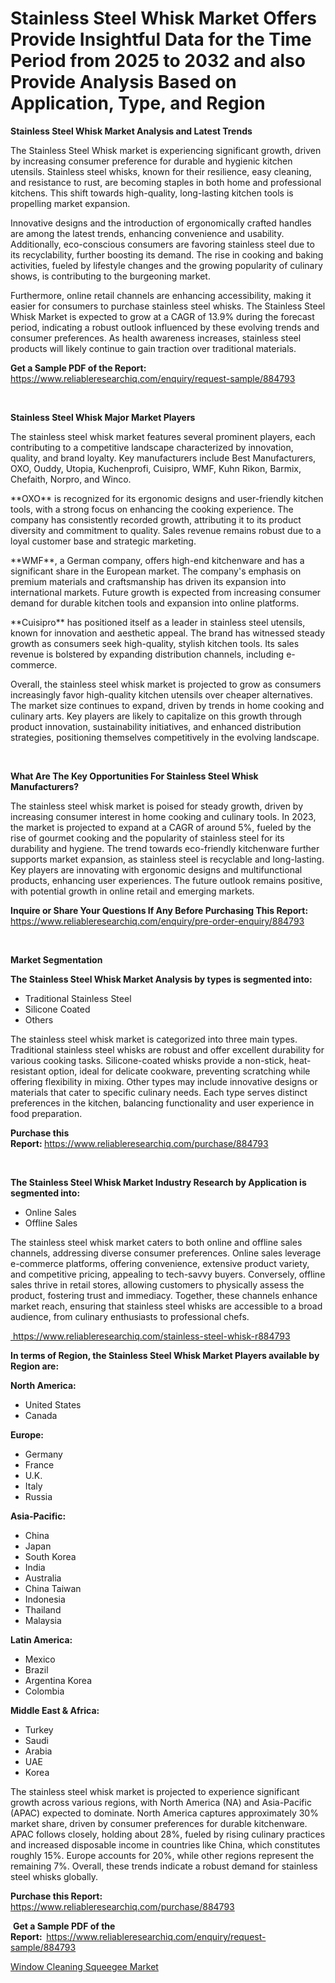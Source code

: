 <p><h1>Stainless Steel Whisk Market Offers Provide Insightful Data for the Time Period from 2025 to 2032 and also Provide Analysis Based on Application, Type, and Region</h1></p><p><strong>Stainless Steel Whisk Market Analysis and Latest Trends</strong></p>
<p><p>The Stainless Steel Whisk market is experiencing significant growth, driven by increasing consumer preference for durable and hygienic kitchen utensils. Stainless steel whisks, known for their resilience, easy cleaning, and resistance to rust, are becoming staples in both home and professional kitchens. This shift towards high-quality, long-lasting kitchen tools is propelling market expansion.</p><p>Innovative designs and the introduction of ergonomically crafted handles are among the latest trends, enhancing convenience and usability. Additionally, eco-conscious consumers are favoring stainless steel due to its recyclability, further boosting its demand. The rise in cooking and baking activities, fueled by lifestyle changes and the growing popularity of culinary shows, is contributing to the burgeoning market.</p><p>Furthermore, online retail channels are enhancing accessibility, making it easier for consumers to purchase stainless steel whisks. The Stainless Steel Whisk Market is expected to grow at a CAGR of 13.9% during the forecast period, indicating a robust outlook influenced by these evolving trends and consumer preferences. As health awareness increases, stainless steel products will likely continue to gain traction over traditional materials.</p></p>
<p><strong>Get a Sample PDF of the Report:&nbsp;</strong> <a href="https://www.reliableresearchiq.com/enquiry/request-sample/884793?utm_campaign=2251&utm_medium=2&utm_source=Github&utm_content=ia&utm_term=05022025&utm_id=stainless-steel-whisk">https://www.reliableresearchiq.com/enquiry/request-sample/884793</a></p>
<p>&nbsp;</p>
<p><strong>Stainless Steel Whisk Major Market Players</strong></p>
<p><p>The stainless steel whisk market features several prominent players, each contributing to a competitive landscape characterized by innovation, quality, and brand loyalty. Key manufacturers include Best Manufacturers, OXO, Ouddy, Utopia, Kuchenprofi, Cuisipro, WMF, Kuhn Rikon, Barmix, Chefaith, Norpro, and Winco.</p><p>**OXO** is recognized for its ergonomic designs and user-friendly kitchen tools, with a strong focus on enhancing the cooking experience. The company has consistently recorded growth, attributing it to its product diversity and commitment to quality. Sales revenue remains robust due to a loyal customer base and strategic marketing.</p><p>**WMF**, a German company, offers high-end kitchenware and has a significant share in the European market. The company's emphasis on premium materials and craftsmanship has driven its expansion into international markets. Future growth is expected from increasing consumer demand for durable kitchen tools and expansion into online platforms.</p><p>**Cuisipro** has positioned itself as a leader in stainless steel utensils, known for innovation and aesthetic appeal. The brand has witnessed steady growth as consumers seek high-quality, stylish kitchen tools. Its sales revenue is bolstered by expanding distribution channels, including e-commerce.</p><p>Overall, the stainless steel whisk market is projected to grow as consumers increasingly favor high-quality kitchen utensils over cheaper alternatives. The market size continues to expand, driven by trends in home cooking and culinary arts. Key players are likely to capitalize on this growth through product innovation, sustainability initiatives, and enhanced distribution strategies, positioning themselves competitively in the evolving landscape.</p></p>
<p>&nbsp;</p>
<p><strong>What Are The Key Opportunities For Stainless Steel Whisk Manufacturers?</strong></p>
<p><p>The stainless steel whisk market is poised for steady growth, driven by increasing consumer interest in home cooking and culinary tools. In 2023, the market is projected to expand at a CAGR of around 5%, fueled by the rise of gourmet cooking and the popularity of stainless steel for its durability and hygiene. The trend towards eco-friendly kitchenware further supports market expansion, as stainless steel is recyclable and long-lasting. Key players are innovating with ergonomic designs and multifunctional products, enhancing user experiences. The future outlook remains positive, with potential growth in online retail and emerging markets.</p></p>
<p><strong>Inquire or Share Your Questions If Any Before Purchasing This Report:</strong> <a href="https://www.reliableresearchiq.com/enquiry/pre-order-enquiry/884793?utm_campaign=2251&utm_medium=2&utm_source=Github&utm_content=ia&utm_term=05022025&utm_id=stainless-steel-whisk">https://www.reliableresearchiq.com/enquiry/pre-order-enquiry/884793</a></p>
<p>&nbsp;</p>
<p><strong>Market Segmentation</strong></p>
<p><strong>The Stainless Steel Whisk Market Analysis by types is segmented into:</strong></p>
<p><ul><li>Traditional Stainless Steel</li><li>Silicone Coated</li><li>Others</li></ul></p>
<p><p>The stainless steel whisk market is categorized into three main types. Traditional stainless steel whisks are robust and offer excellent durability for various cooking tasks. Silicone-coated whisks provide a non-stick, heat-resistant option, ideal for delicate cookware, preventing scratching while offering flexibility in mixing. Other types may include innovative designs or materials that cater to specific culinary needs. Each type serves distinct preferences in the kitchen, balancing functionality and user experience in food preparation.</p></p>
<p><strong>Purchase this Report:&nbsp;</strong><a href="https://www.reliableresearchiq.com/purchase/884793?utm_campaign=2251&utm_medium=2&utm_source=Github&utm_content=ia&utm_term=05022025&utm_id=stainless-steel-whisk">https://www.reliableresearchiq.com/purchase/884793</a></p>
<p>&nbsp;</p>
<p><strong>The Stainless Steel Whisk Market Industry Research by Application is segmented into:</strong></p>
<p><ul><li>Online Sales</li><li>Offline Sales</li></ul></p>
<p><p>The stainless steel whisk market caters to both online and offline sales channels, addressing diverse consumer preferences. Online sales leverage e-commerce platforms, offering convenience, extensive product variety, and competitive pricing, appealing to tech-savvy buyers. Conversely, offline sales thrive in retail stores, allowing customers to physically assess the product, fostering trust and immediacy. Together, these channels enhance market reach, ensuring that stainless steel whisks are accessible to a broad audience, from culinary enthusiasts to professional chefs.</p></p>
<p><a href="https://www.reliableresearchiq.com/stainless-steel-whisk-r884793?utm_campaign=2251&utm_medium=2&utm_source=Github&utm_content=ia&utm_term=05022025&utm_id=stainless-steel-whisk">&nbsp;https://www.reliableresearchiq.com/stainless-steel-whisk-r884793</a></p>
<p><strong>In terms of Region, the Stainless Steel Whisk Market Players available by Region are:</strong></p>
<p>
    <p> <strong> North America: </strong>
        <ul>
            <li>United States</li>
            <li>Canada</li>
        </ul>
        </p> 
    <p> <strong> Europe: </strong>
        <ul>
            <li>Germany</li>
            <li>France</li>
            <li>U.K.</li>
            <li>Italy</li>
            <li>Russia</li>
        </ul>
        </p> 
    <p> <strong> Asia-Pacific: </strong>
        <ul>
            <li>China</li>
            <li>Japan</li>
            <li>South Korea</li>
            <li>India</li>
            <li>Australia</li>
            <li>China Taiwan</li>
            <li>Indonesia</li>
            <li>Thailand</li>
            <li>Malaysia</li>
        </ul>
        </p> 
    <p> <strong> Latin America: </strong>
        <ul>
            <li>Mexico</li>
            <li>Brazil</li>
            <li>Argentina Korea</li>
            <li>Colombia</li>
        </ul>
        </p> 
    <p> <strong> Middle East & Africa: </strong>
        <ul>
            <li>Turkey</li>
            <li>Saudi</li>
            <li>Arabia</li>
            <li>UAE</li>
            <li>Korea</li>
        </ul>
    </p>
    </p>
<p><p>The stainless steel whisk market is projected to experience significant growth across various regions, with North America (NA) and Asia-Pacific (APAC) expected to dominate. North America captures approximately 30% market share, driven by consumer preferences for durable kitchenware. APAC follows closely, holding about 28%, fueled by rising culinary practices and increased disposable income in countries like China, which constitutes roughly 15%. Europe accounts for 20%, while other regions represent the remaining 7%. Overall, these trends indicate a robust demand for stainless steel whisks globally.</p></p>
<p><strong>Purchase this Report: </strong><a href="https://www.reliableresearchiq.com/purchase/884793?utm_campaign=2251&utm_medium=2&utm_source=Github&utm_content=ia&utm_term=05022025&utm_id=stainless-steel-whisk">https://www.reliableresearchiq.com/purchase/884793</a></p>
<p>&nbsp;<strong>Get a Sample PDF of the Report:&nbsp;&nbsp;</strong><a href="https://www.reliableresearchiq.com/enquiry/request-sample/884793?utm_campaign=2251&utm_medium=2&utm_source=Github&utm_content=ia&utm_term=05022025&utm_id=stainless-steel-whisk">https://www.reliableresearchiq.com/enquiry/request-sample/884793</a></p>
<p><strong></strong></p>
<p><p><a href="https://github.com/AngelaWalsh696/Market-Research-Report-List-1/blob/main/window-cleaning-squeegee-market.md?utm_campaign=2251&utm_medium=2&utm_source=Github&utm_content=ia&utm_term=05022025&utm_id=stainless-steel-whisk">Window Cleaning Squeegee Market</a></p></p>